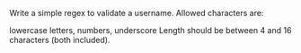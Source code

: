 Write a simple regex to validate a username. Allowed characters are:

lowercase letters,
numbers,
underscore
Length should be between 4 and 16 characters (both included).

